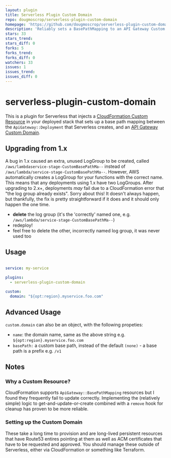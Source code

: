 ```yaml
---
layout: plugin
title: Serverless Plugin Custom Domain
repo: dougmoscrop/serverless-plugin-custom-domain
homepage: 'https://github.com/dougmoscrop/serverless-plugin-custom-domain'
description: 'Reliably sets a BasePathMapping to an API Gateway Custom Domain'
stars: 33
stars_trend: 
stars_diff: 0
forks: 5
forks_trend: 
forks_diff: 0
watchers: 33
issues: 1
issues_trend: 
issues_diff: 0
---
```



# serverless-plugin-custom-domain

This is a plugin for Serverless that injects a [CloudFormation Custom Resource](http://docs.aws.amazon.com/AWSCloudFormation/latest/UserGuide/template-custom-resources.html) in your deployed stack that sets up a base path mapping between the `ApiGateway::Deployment` that Serverless creates, and an [API Gateway Custom Domain](http://docs.aws.amazon.com/apigateway/latest/developerguide/how-to-custom-domains.html).

## Upgrading from 1.x

A bug in 1.x caused an extra, unused LogGroup to be created, called `/aws/lambdaservice-stage-CustomBasePathMa--` instead of `/aws/lambda/service-stage-CustomBasePathMa--`. However, AWS automatically creates a LogGroup for your functions with the correct name. This means that any deployments using 1.x have two LogGroups. After upgrading to 2.x+, deployments *may* fail due to a CloudFormation error that "the log group already exists". Sorry about this! It doesn't always happen, but thankfully, the fix is pretty straightforward if it does and it should only happen the one time.

- **delete** the log group (it's the 'correctly' named one, e.g. `/aws/lambda/service-stage-CustomBasePathMa--`)
- redeploy!
- feel free to delete the other, incorrectly named log group, it was never used too

## Usage

```yaml

service: my-service

plugins:
  - serverless-plugin-custom-domain

custom:
  domain: "${opt:region}.myservice.foo.com"
```

## Advanced Usage

`custom.domain` can also be an object, with the following propeties:

- `name`: the domain name, same as the above string e.g. `${opt:region}.myservice.foo.com`
- `basePath:` a custom base path, instead of the default `(none)` - a base path is a prefix e.g. `/v1`

## Notes

### Why a Custom Resource?

CloudFormation supports `ApiGateway::BasePathMapping` resources but I found they frequently fail to update correctly. Implementing the (relatively simple) logic to get-and-update-or-create combined with a `remove` hook for cleanup has proven to be more reliable.

### Setting up the Custom Domain

These take a long time to provision and are long-lived persistent resources that have Route53 entires pointing at them as well as ACM certificates that have to be requested and approved. You should manage these outside of Serverless, either via CloudFormation or something like Terraform.
